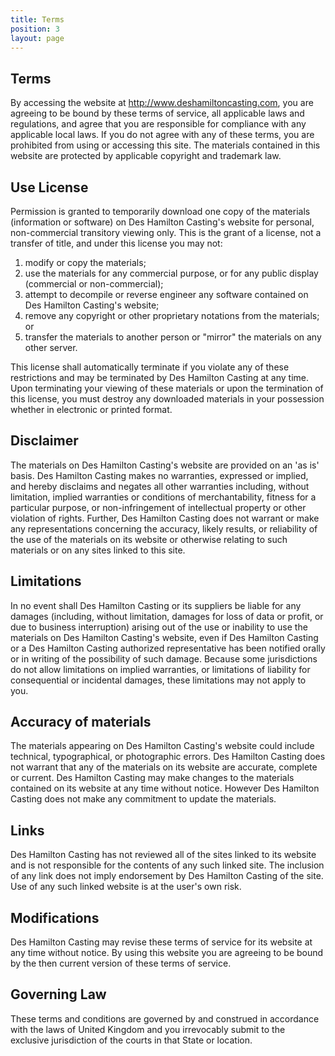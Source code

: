 ```yaml
---
title: Terms
position: 3
layout: page
---
```


## Terms

By accessing the website at http://www.deshamiltoncasting.com, you are agreeing to be bound by these terms of service, all applicable laws and regulations, and agree that you are responsible for compliance with any applicable local laws. If you do not agree with any of these terms, you are prohibited from using or accessing this site. The materials contained in this website are protected by applicable copyright and trademark law.

## Use License

Permission is granted to temporarily download one copy of the materials (information or software) on Des Hamilton Casting's website for personal, non-commercial transitory viewing only. This is the grant of a license, not a transfer of title, and under this license you may not:

1. modify or copy the materials;
2. use the materials for any commercial purpose, or for any public display (commercial or non-commercial);
3. attempt to decompile or reverse engineer any software contained on Des Hamilton Casting's website;
4. remove any copyright or other proprietary notations from the materials; or
5. transfer the materials to another person or "mirror" the materials on any other server.

This license shall automatically terminate if you violate any of these restrictions and may be terminated by Des Hamilton Casting at any time. Upon terminating your viewing of these materials or upon the termination of this license, you must destroy any downloaded materials in your possession whether in electronic or printed format.

## Disclaimer

The materials on Des Hamilton Casting's website are provided on an 'as is' basis. Des Hamilton Casting makes no warranties, expressed or implied, and hereby disclaims and negates all other warranties including, without limitation, implied warranties or conditions of merchantability, fitness for a particular purpose, or non-infringement of intellectual property or other violation of rights.
Further, Des Hamilton Casting does not warrant or make any representations concerning the accuracy, likely results, or reliability of the use of the materials on its website or otherwise relating to such materials or on any sites linked to this site.

## Limitations

In no event shall Des Hamilton Casting or its suppliers be liable for any damages (including, without limitation, damages for loss of data or profit, or due to business interruption) arising out of the use or inability to use the materials on Des Hamilton Casting's website, even if Des Hamilton Casting or a Des Hamilton Casting authorized representative has been notified orally or in writing of the possibility of such damage. Because some jurisdictions do not allow limitations on implied warranties, or limitations of liability for consequential or incidental damages, these limitations may not apply to you.

## Accuracy of materials

The materials appearing on Des Hamilton Casting's website could include technical, typographical, or photographic errors. Des Hamilton Casting does not warrant that any of the materials on its website are accurate, complete or current. Des Hamilton Casting may make changes to the materials contained on its website at any time without notice. However Des Hamilton Casting does not make any commitment to update the materials.

## Links

Des Hamilton Casting has not reviewed all of the sites linked to its website and is not responsible for the contents of any such linked site. The inclusion of any link does not imply endorsement by Des Hamilton Casting of the site. Use of any such linked website is at the user's own risk.

## Modifications

Des Hamilton Casting may revise these terms of service for its website at any time without notice. By using this website you are agreeing to be bound by the then current version of these terms of service.

## Governing Law

These terms and conditions are governed by and construed in accordance with the laws of United Kingdom and you irrevocably submit to the exclusive jurisdiction of the courts in that State or location.